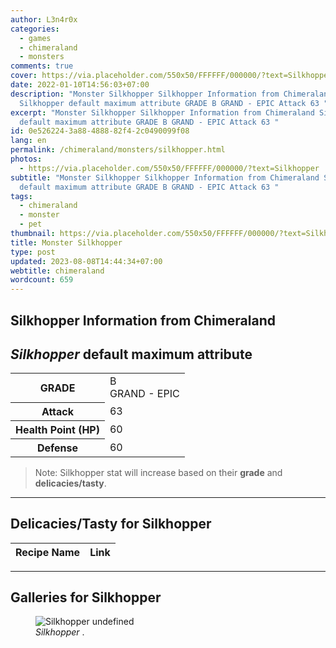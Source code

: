 ```yaml
---
author: L3n4r0x
categories:
  - games
  - chimeraland
  - monsters
comments: true
cover: https://via.placeholder.com/550x50/FFFFFF/000000/?text=Silkhopper
date: 2022-01-10T14:56:03+07:00
description: "Monster Silkhopper Silkhopper Information from Chimeraland
  Silkhopper default maximum attribute GRADE B GRAND - EPIC Attack 63 "
excerpt: "Monster Silkhopper Silkhopper Information from Chimeraland Silkhopper
  default maximum attribute GRADE B GRAND - EPIC Attack 63 "
id: 0e526224-3a88-4888-82f4-2c0490099f08
lang: en
permalink: /chimeraland/monsters/silkhopper.html
photos:
  - https://via.placeholder.com/550x50/FFFFFF/000000/?text=Silkhopper
subtitle: "Monster Silkhopper Silkhopper Information from Chimeraland Silkhopper
  default maximum attribute GRADE B GRAND - EPIC Attack 63 "
tags:
  - chimeraland
  - monster
  - pet
thumbnail: https://via.placeholder.com/550x50/FFFFFF/000000/?text=Silkhopper
title: Monster Silkhopper
type: post
updated: 2023-08-08T14:44:34+07:00
webtitle: chimeraland
wordcount: 659
---
```


<link
  rel="stylesheet"
  href="https://rawcdn.githack.com/dimaslanjaka/Web-Manajemen/870a349/css/bootstrap-5-3-0-alpha3-wrapper.css"
/>
<section id="bootstrap-wrapper">
  <div data-bs-theme="dark">
    <h2>Silkhopper Information from Chimeraland</h2>
    <h2 id="attribute"><i>Silkhopper</i> default maximum attribute</h2>
    <div class="row">
      <div class="col mb-2">
        <div class="card">
          <div class="card-body">
            <table>
              <tr>
                <th>GRADE</th>
                <td>B <br /><span class="text-purple">GRAND - EPIC</span></td>
              </tr>
              <tr>
                <th>Attack</th>
                <td>63</td>
              </tr>
              <tr>
                <th>Health Point (HP)</th>
                <td>60</td>
              </tr>
              <tr>
                <th>Defense</th>
                <td>60</td>
              </tr>
            </table>
          </div>
        </div>
      </div>
    </div>
    <blockquote class="bd-callout bd-callout-warning">
      Note: Silkhopper stat will increase based on their <b>grade</b> and
      <b>delicacies/tasty</b>.
    </blockquote>
    <hr />
    <h2 id="delicacies">Delicacies/Tasty for Silkhopper</h2>
    <div class="card">
      <div class="card-body">
        <div class="table-responsive">
          <table class="table table-striped">
            <thead>
              <tr>
                <th>Recipe Name</th>
                <th>Link</th>
              </tr>
            </thead>
            <tbody></tbody>
          </table>
        </div>
      </div>
    </div>
    <hr />
    <div id="gallery">
      <h2>Galleries for Silkhopper</h2>
      <div class="row">
        <div class="col-lg-6 col-12">
          <figure>
            <img
              src="https://www.webmanajemen.com/undefined"
              alt="Silkhopper undefined"
            />
            <figcaption style="word-wrap: break-word">
              <i>Silkhopper</i> .
            </figcaption>
          </figure>
        </div>
      </div>
    </div>
  </div>
</section>